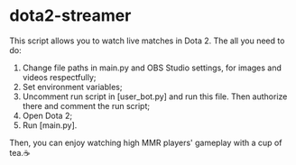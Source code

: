 # dota2-streamer
This script allows you to watch live matches in Dota 2.
The all you need to do: 

<!-- 1. Uncomment all commented lines in script; -->
1. Change file paths in main.py and OBS Studio settings, for images and videos respectfully;
2. Set environment variables;
3. Uncomment run script in [user_bot.py] and run this file. Then authorize there and comment the run script;
4. Open Dota 2;
5. Run [main.py].

Then, you can enjoy watching high MMR players' gameplay with a cup of tea.☕️